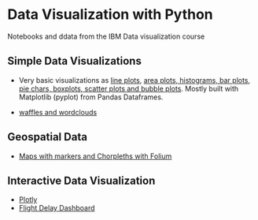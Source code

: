 # Data Visualization with Python

Notebooks and ddata from the IBM Data visualization course

## Simple Data Visualizations

- Very basic visualizations as [line plots](DV0101EN-1-1-1-Introduction-to-Matplotlib-and-Line-Plots.ipynb), [area plots, histograms, bar plots](DV0101EN-2-2-1-Area-Plots-Histograms-and-Bar-Charts-py-v2.0.ipynb), [pie chars, boxplots, scatter plots and bubble plots](DV0101EN-2-3-1-Pie-Charts-Box-Plots-Scatter-Plots-and-Bubble-Plots-py-v2.0.ipynb). Mostly built with Matplotlib (pyplot) from Pandas Dataframes. 

- [waffles and wordclouds](DV0101EN-3-4-1-Waffle-Charts-Word-Clouds-and-Regression-Plots-py-v2.0.ipynb)

## Geospatial Data

- [Maps with markers and Chorpleths with Folium](DV0101EN-3-5-1-Generating-Maps-in-Python-py-v2.0.ipynb)

## Interactive Data Visualization

- [Plotly](4.3_Plotly_Basics.ipynb)
- [Flight Delay Dashboard](flights_dash.py)

